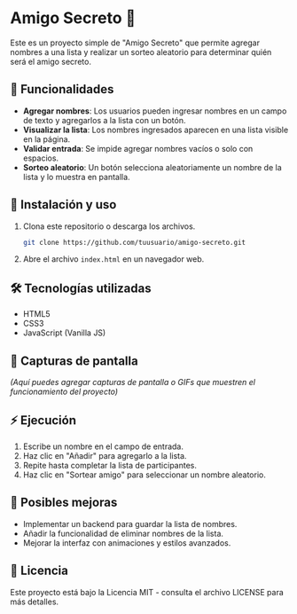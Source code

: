 # Amigo Secreto 🎁

Este es un proyecto simple de "Amigo Secreto" que permite agregar nombres a una lista y realizar un sorteo aleatorio para determinar quién será el amigo secreto.

## 📌 Funcionalidades

- **Agregar nombres**: Los usuarios pueden ingresar nombres en un campo de texto y agregarlos a la lista con un botón.
- **Visualizar la lista**: Los nombres ingresados aparecen en una lista visible en la página.
- **Validar entrada**: Se impide agregar nombres vacíos o solo con espacios.
- **Sorteo aleatorio**: Un botón selecciona aleatoriamente un nombre de la lista y lo muestra en pantalla.

## 🚀 Instalación y uso

1. Clona este repositorio o descarga los archivos.
   ```bash
   git clone https://github.com/tuusuario/amigo-secreto.git
   ```
2. Abre el archivo `index.html` en un navegador web.

## 🛠️ Tecnologías utilizadas

- HTML5
- CSS3
- JavaScript (Vanilla JS)

## 📸 Capturas de pantalla

_(Aquí puedes agregar capturas de pantalla o GIFs que muestren el funcionamiento del proyecto)_

## ⚡ Ejecución

1. Escribe un nombre en el campo de entrada.
2. Haz clic en "Añadir" para agregarlo a la lista.
3. Repite hasta completar la lista de participantes.
4. Haz clic en "Sortear amigo" para seleccionar un nombre aleatorio.

## 📌 Posibles mejoras

- Implementar un backend para guardar la lista de nombres.
- Añadir la funcionalidad de eliminar nombres de la lista.
- Mejorar la interfaz con animaciones y estilos avanzados.

## 📄 Licencia

Este proyecto está bajo la Licencia MIT - consulta el archivo LICENSE para más detalles.

